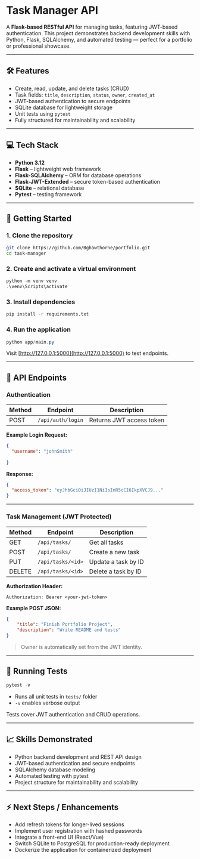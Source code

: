 # Task Manager API

A **Flask-based RESTful API** for managing tasks, featuring JWT-based authentication. This project demonstrates backend development skills with Python, Flask, SQLAlchemy, and automated testing — perfect for a portfolio or professional showcase.

---

## 🛠 Features

* Create, read, update, and delete tasks (CRUD)
* Task fields: `title`, `description`, `status`, `owner`, `created_at`
* JWT-based authentication to secure endpoints
* SQLite database for lightweight storage
* Unit tests using `pytest`
* Fully structured for maintainability and scalability

---

## 💻 Tech Stack

* **Python 3.12**
* **Flask** – lightweight web framework
* **Flask-SQLAlchemy** – ORM for database operations
* **Flask-JWT-Extended** – secure token-based authentication
* **SQLite** – relational database
* **Pytest** – testing framework

---

## 🚀 Getting Started

### 1. Clone the repository

```bash
git clone https://github.com/Bghawthorne/portfolio.git
cd task-manager
```

### 2. Create and activate a virtual environment

```powershell
python -m venv venv
.\venv\Scripts\activate
```

### 3. Install dependencies

```bash
pip install -r requirements.txt
```

### 4. Run the application

```powershell
python app/main.py
```

Visit [http://127.0.0.1:5000](http://127.0.0.1:5000) to test endpoints.

---

## 📝 API Endpoints

### Authentication

| Method | Endpoint          | Description              |
| ------ | ----------------- | ------------------------ |
| POST   | `/api/auth/login` | Returns JWT access token |

**Example Login Request:**

```json
{
  "username": "johnSmith"
  
}
```

**Response:**

```json
{
  "access_token": "eyJhbGciOiJIUzI1NiIsInR5cCI6IkpXVCJ9..."
}
```

---

### Task Management (JWT Protected)

| Method | Endpoint          | Description         |
| ------ | ----------------- | ------------------- |
| GET    | `/api/tasks/`     | Get all tasks       |
| POST   | `/api/tasks/`     | Create a new task   |
| PUT    | `/api/tasks/<id>` | Update a task by ID |
| DELETE | `/api/tasks/<id>` | Delete a task by ID |

**Authorization Header:**

```
Authorization: Bearer <your-jwt-token>
```

**Example POST JSON:**

```json
{
    "title": "Finish Portfolio Project",
    "description": "Write README and tests"
}
```

> Owner is automatically set from the JWT identity.

---

## 🧪 Running Tests

```powershell
pytest -v
```

* Runs all unit tests in `tests/` folder
* `-v` enables verbose output

Tests cover JWT authentication and CRUD operations.

---

## 📈 Skills Demonstrated

* Python backend development and REST API design
* JWT-based authentication and secure endpoints
* SQLAlchemy database modeling
* Automated testing with pytest
* Project structure for maintainability and scalability

---

## ⚡ Next Steps / Enhancements

* Add refresh tokens for longer-lived sessions
* Implement user registration with hashed passwords
* Integrate a front-end UI (React/Vue)
* Switch SQLite to PostgreSQL for production-ready deployment
* Dockerize the application for containerized deployment
